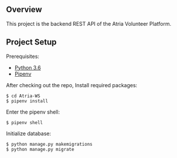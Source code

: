 ## Overview

This project is the backend REST API of the Atria Volunteer Platform. 

## Project Setup

Prerequisites:
- [Python 3.6](https://www.python.org/downloads/)
- [Pipenv](https://docs.pipenv.org/)

After checking out the repo, Install required packages:
```
$ cd Atria-WS
$ pipenv install
```

Enter the pipenv shell:
```
$ pipenv shell
```

Initialize database:
```
$ python manage.py makemigrations
$ python manage.py migrate
```

